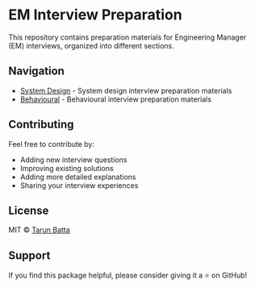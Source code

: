 # EM Interview Preparation

This repository contains preparation materials for Engineering Manager (EM) interviews, organized into different sections.

## Navigation

- [System Design](system-design/README.md) - System design interview preparation materials
- [Behavioural](behavioural/README.md) - Behavioural interview preparation materials


## Contributing

Feel free to contribute by:
- Adding new interview questions
- Improving existing solutions
- Adding more detailed explanations
- Sharing your interview experiences

## License

MIT © [Tarun Batta](https://www.linkedin.com/in/tarunbatta/)

## Support

If you find this package helpful, please consider giving it a ⭐️ on GitHub!